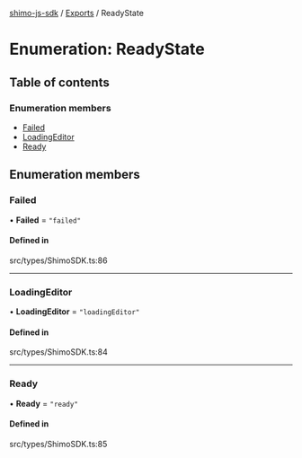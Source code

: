 [shimo-js-sdk](../README.md) / [Exports](../modules.md) / ReadyState

# Enumeration: ReadyState

## Table of contents

### Enumeration members

- [Failed](readystate.md#failed)
- [LoadingEditor](readystate.md#loadingeditor)
- [Ready](readystate.md#ready)

## Enumeration members

### Failed

• **Failed** = `"failed"`

#### Defined in

src/types/ShimoSDK.ts:86

___

### LoadingEditor

• **LoadingEditor** = `"loadingEditor"`

#### Defined in

src/types/ShimoSDK.ts:84

___

### Ready

• **Ready** = `"ready"`

#### Defined in

src/types/ShimoSDK.ts:85
